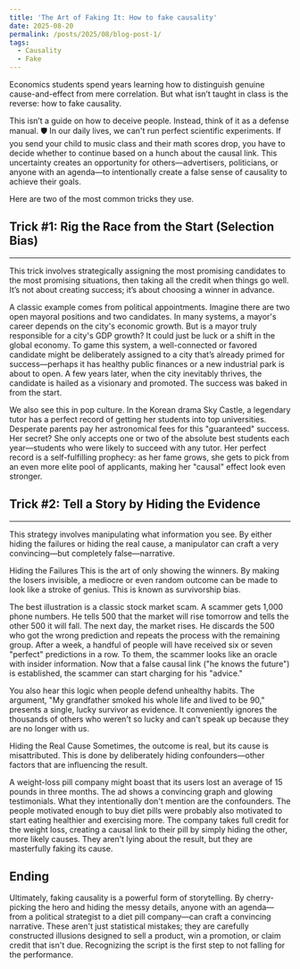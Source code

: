 ```yaml
---
title: 'The Art of Faking It: How to fake causality'
date: 2025-08-20
permalink: /posts/2025/08/blog-post-1/
tags:
  - Causality
  - Fake
---
```

Economics students spend years learning how to distinguish genuine cause-and-effect from mere correlation. But what isn’t taught in class is the reverse: how to fake causality.

This isn’t a guide on how to deceive people. Instead, think of it as a defense manual. 🛡️ In our daily lives, we can't run perfect scientific experiments. If you send your child to music class and their math scores drop, you have to decide whether to continue based on a hunch about the causal link. This uncertainty creates an opportunity for others—advertisers, politicians, or anyone with an agenda—to intentionally create a false sense of causality to achieve their goals.

Here are two of the most common tricks they use.

## Trick #1: Rig the Race from the Start (Selection Bias)
----
This trick involves strategically assigning the most promising candidates to the most promising situations, then taking all the credit when things go well. It’s not about creating success; it’s about choosing a winner in advance.

A classic example comes from political appointments. Imagine there are two open mayoral positions and two candidates. In many systems, a mayor's career depends on the city's economic growth. But is a mayor truly responsible for a city's GDP growth? It could just be luck or a shift in the global economy. To game this system, a well-connected or favored candidate might be deliberately assigned to a city that’s already primed for success—perhaps it has healthy public finances or a new industrial park is about to open. A few years later, when the city inevitably thrives, the candidate is hailed as a visionary and promoted. The success was baked in from the start.

We also see this in pop culture. In the Korean drama Sky Castle, a legendary tutor has a perfect record of getting her students into top universities. Desperate parents pay her astronomical fees for this "guaranteed" success. Her secret? She only accepts one or two of the absolute best students each year—students who were likely to succeed with any tutor. Her perfect record is a self-fulfilling prophecy: as her fame grows, she gets to pick from an even more elite pool of applicants, making her "causal" effect look even stronger.


## Trick #2: Tell a Story by Hiding the Evidence
------
This strategy involves manipulating what information you see. By either hiding the failures or hiding the real cause, a manipulator can craft a very convincing—but completely false—narrative.

Hiding the Failures
This is the art of only showing the winners. By making the losers invisible, a mediocre or even random outcome can be made to look like a stroke of genius. This is known as survivorship bias.

The best illustration is a classic stock market scam. A scammer gets 1,000 phone numbers. He tells 500 that the market will rise tomorrow and tells the other 500 it will fall. The next day, the market rises. He discards the 500 who got the wrong prediction and repeats the process with the remaining group. After a week, a handful of people will have received six or seven "perfect" predictions in a row. To them, the scammer looks like an oracle with insider information. Now that a false causal link ("he knows the future") is established, the scammer can start charging for his "advice."

You also hear this logic when people defend unhealthy habits. The argument, "My grandfather smoked his whole life and lived to be 90," presents a single, lucky survivor as evidence. It conveniently ignores the thousands of others who weren't so lucky and can't speak up because they are no longer with us.

Hiding the Real Cause
Sometimes, the outcome is real, but its cause is misattributed. This is done by deliberately hiding confounders—other factors that are influencing the result.

A weight-loss pill company might boast that its users lost an average of 15 pounds in three months. The ad shows a convincing graph and glowing testimonials. What they intentionally don't mention are the confounders. The people motivated enough to buy diet pills were probably also motivated to start eating healthier and exercising more. The company takes full credit for the weight loss, creating a causal link to their pill by simply hiding the other, more likely causes. They aren't lying about the result, but they are masterfully faking its cause.

Ending
-------
Ultimately, faking causality is a powerful form of storytelling. By cherry-picking the hero and hiding the messy details, anyone with an agenda—from a political strategist to a diet pill company—can craft a convincing narrative. These aren't just statistical mistakes; they are carefully constructed illusions designed to sell a product, win a promotion, or claim credit that isn't due. Recognizing the script is the first step to not falling for the performance.



